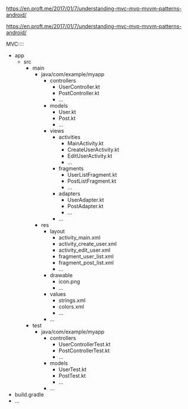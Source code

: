 https://en.proft.me/2017/01/7/understanding-mvc-mvp-mvvm-patterns-android/

https://en.proft.me/2017/01/7/understanding-mvc-mvp-mvvm-patterns-android/


MVC::::
- app
    - src
        - main
            - java/com/example/myapp
                - controllers
                    - UserController.kt
                    - PostController.kt
                    - ...
                - models
                    - User.kt
                    - Post.kt
                    - ...
                - views
                    - activities
                        - MainActivity.kt
                        - CreateUserActivity.kt
                        - EditUserActivity.kt
                        - ...
                    - fragments
                        - UserListFragment.kt
                        - PostListFragment.kt
                        - ...
                    - adapters
                        - UserAdapter.kt
                        - PostAdapter.kt
                        - ...
                    - ...
            - res
                - layout
                    - activity_main.xml
                    - activity_create_user.xml
                    - activity_edit_user.xml
                    - fragment_user_list.xml
                    - fragment_post_list.xml
                    - ...
                - drawable
                    - icon.png
                    - ...
                - values
                    - strings.xml
                    - colors.xml
                    - ...
                - ...
        - test
            - java/com/example/myapp
                - controllers
                    - UserControllerTest.kt
                    - PostControllerTest.kt
                    - ...
                - models
                    - UserTest.kt
                    - PostTest.kt
                    - ...
                - ...
- build.gradle
- ...



